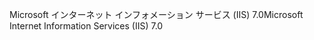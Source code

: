<span data-ttu-id="53df1-101">Microsoft インターネット インフォメーション サービス (IIS) 7.0</span><span class="sxs-lookup"><span data-stu-id="53df1-101">Microsoft Internet Information Services (IIS) 7.0</span></span>